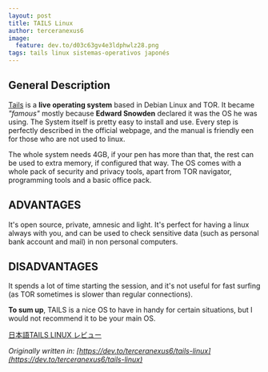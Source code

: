 ```yaml
---
layout: post
title: TAILS Linux
author: terceranexus6
image:
  feature: dev.to/d03c63gv4e3ldphwlz28.png
tags: tails linux sistemas-operativos japonés
---
```


## General Description

[Tails](https://tails.boum.org/) is a **live operating system** based in Debian Linux and TOR. It became *"famous"* mostly because **Edward Snowden** declared it was the OS he was using. The System itself is pretty easy to install and use. Every step is perfectly described in the official webpage, and the manual is friendly een for those who are not used to linux.

The whole system needs 4GB, if your pen has more than that, the rest can be used to extra memory, if configured that way. The OS comes with a whole pack of security and privacy tools, apart from TOR navigator, programming tools and a basic office pack.

## ADVANTAGES

It's open source, private, amnesic and light. It's perfect for having a linux always with you, and can be used to check sensitive data (such as personal bank account and mail) in non personal computers.

## DISADVANTAGES

It spends a lot of time starting the session, and it's not useful for fast surfing (as TOR sometimes is slower than regular connections).

**To sum up**, TAILS is a nice OS to have in handy for certain situations, but I would not recommend it to be your main OS.

[日本語TAILS LINUX レビュー](http://hamletagain.hatenablog.com/entry/2017/01/30/031622)

*Originally written in: [https://dev.to/terceranexus6/tails-linux](https://dev.to/terceranexus6/tails-linux)*
